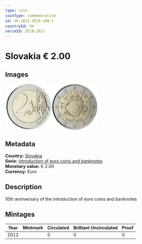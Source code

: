 ```yaml
---
type: coin
coinType: commemorative
id: SK-2012-IECB-200-C
countryId: SK
serieId: IECB-2012
---
```


# Slovakia € 2.00

## Images

<img src="../../Images/common-2007-200.webp" height="150" alt="Front image"><img src="Images/SK-2012-200.webp" height="150" alt="Back image">

## Metadata

**Country:** [Slovakia](../../Countries/Slovakia/index.md)\
**Serie:** [introduction of euro coins and banknotes](index.md)\
**Monetary value:** € 2.00\
**Currency:** Euro

## Description

10th anniversary of the introduction of euro coins and banknotes

## Mintages

| Year | Mintmark | Circulated | Brilliant Uncirculated | Proof |
| ---- | -------- | ---------- | ---------------------- | ----- |
| 2012 |  | 0| 0 | 0 |
